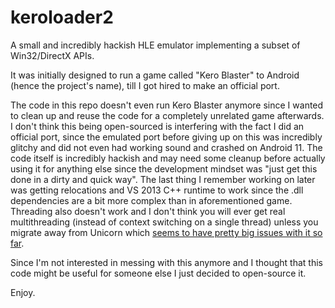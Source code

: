 # keroloader2

A small and incredibly hackish HLE emulator implementing a subset of Win32/DirectX APIs. 

It was initially designed to run a game called "Kero Blaster" to Android (hence the project's name), till I got hired to make an official port.

The code in this repo doesn't even run Kero Blaster anymore since I wanted to clean up and reuse the code for a completely 
unrelated game afterwards. I don't think this being open-sourced is interfering with the fact I did an official port, 
since the emulated port before giving up on this was incredibly glitchy and did not even had working sound and crashed on Android 11. 
The code itself is incredibly hackish and may need some cleanup before actually using it for anything else since the 
development mindset was "just get this done in a dirty and quick way". The last thing I remember working on later was 
getting relocations and VS 2013 C++ runtime to work since the .dll dependencies are a bit more complex than in aforementioned game. 
Threading also doesn't work and I don't think you will ever get real multithreading (instead of context switching on a single thread) 
unless you migrate away from Unicorn which [seems to have pretty big issues with it so far](https://github.com/unicorn-engine/unicorn/issues/142).

Since I'm not interested in messing with this anymore and I thought that this code might be useful for someone else I just decided to open-source it.

Enjoy.
